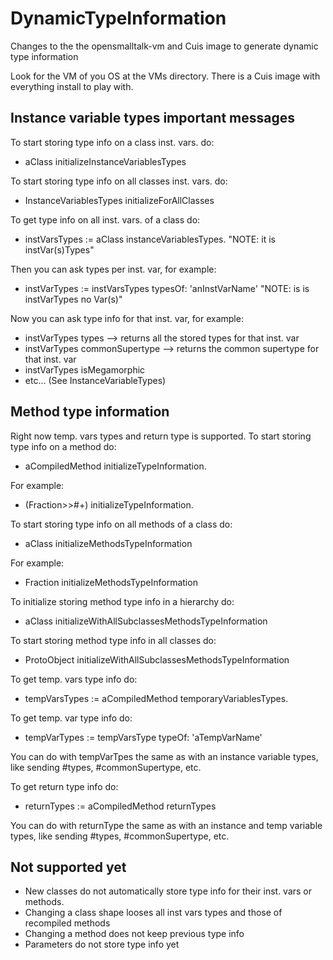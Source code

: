 # DynamicTypeInformation
Changes to the the opensmalltalk-vm and Cuis image to generate dynamic type information 

Look for the VM of you OS at the VMs directory.
There is a Cuis image with everything install to play with.

## Instance variable types important messages
To start storing type info on a class inst. vars. do:
- aClass initializeInstanceVariablesTypes

To start storing type info on all classes inst. vars. do:
- InstanceVariablesTypes initializeForAllClasses

To get type info on all inst. vars. of a class do:
- instVarsTypes := aClass instanceVariablesTypes.  "NOTE: it is instVar(s)Types"

Then you can ask types per inst. var, for example:
- instVarTypes := instVarsTypes typesOf: 'anInstVarName'  "NOTE: is is instVarTypes no Var(s)"

Now you can ask type info for that inst. var, for example:
- instVarTypes types --> returns all the stored types for that inst. var
- instVarTypes commonSupertype --> returns the common supertype for that inst. var
- instVarTypes isMegamorphic
- etc... (See InstanceVariableTypes)

## Method type information
Right now temp. vars types and return type is supported.
To start storing type info on a method do:
- aCompiledMethod initializeTypeInformation.

For example:
- (Fraction>>#+) initializeTypeInformation.

To start storing type info on all methods of a class do:
- aClass initializeMethodsTypeInformation

For example:
- Fraction initializeMethodsTypeInformation

To initialize storing method type info in a hierarchy do:
- aClass initializeWithAllSubclassesMethodsTypeInformation

To start storing method type info in all classes do:
- ProtoObject initializeWithAllSubclassesMethodsTypeInformation

To get temp. vars type info do:
- tempVarsTypes := aCompiledMethod temporaryVariablesTypes.

To get temp. var type info do:
- tempVarTypes := tempVarsType typeOf: 'aTempVarName'

You can do with tempVarTpes the same as with an instance variable types, like sending #types, #commonSupertype, etc.

To get return type info do:
- returnTypes := aCompiledMethod returnTypes

You can do with returnType the same as with an instance and temp variable types, like sending #types, #commonSupertype, etc.

## Not supported yet
- New classes do not automatically store type info for their inst. vars or methods.
- Changing a class shape looses all inst vars types and those of recompiled methods
- Changing a method does not keep previous type info
- Parameters do not store type info yet
